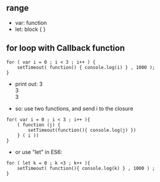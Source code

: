 ## range

- var: function
- let: block {   }

## for loop with Callback function

```
for ( var i = 0 ; i < 3 ; i++ ) {
	setTimeout( function() { console.log(i) } , 1000 );
}
```
- print out:
3   
3    
3   

- so:
use two functions, and send i to the closure
```
for( var i = 0 ; i < 3 ; i++ ){
	( function (j) {
		setTimeout(function(){ console.log(j) })
	} ( i ))
}
```

- or use "let" in ES6:
```
for ( let k = 0 ; k <3 ; k++ ){
	setTimeout( function(){ console.log(k) } , 1000 ) ;
}
```
